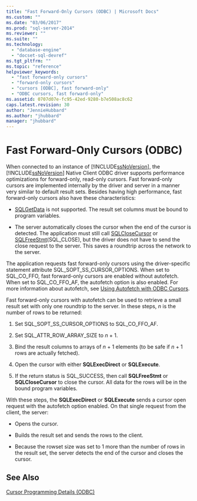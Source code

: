 ```yaml
---
title: "Fast Forward-Only Cursors (ODBC) | Microsoft Docs"
ms.custom: ""
ms.date: "03/06/2017"
ms.prod: "sql-server-2014"
ms.reviewer: ""
ms.suite: ""
ms.technology: 
  - "database-engine"
  - "docset-sql-devref"
ms.tgt_pltfrm: ""
ms.topic: "reference"
helpviewer_keywords: 
  - "fast forward-only cursors"
  - "forward-only cursors"
  - "cursors [ODBC], fast forward-only"
  - "ODBC cursors, fast forward-only"
ms.assetid: 0707d07e-fc95-42ed-9280-b7e508ac8c62
caps.latest.revision: 30
author: "JennieHubbard"
ms.author: "jhubbard"
manager: "jhubbard"
---
```

# Fast Forward-Only Cursors (ODBC)
  When connected to an instance of [!INCLUDE[ssNoVersion](../../includes/ssnoversion-md.md)], the [!INCLUDE[ssNoVersion](../../includes/ssnoversion-md.md)] Native Client ODBC driver supports performance optimizations for forward-only, read-only cursors. Fast forward-only cursors are implemented internally by the driver and server in a manner very similar to default result sets. Besides having high performance, fast forward-only cursors also have these characteristics:  
  
-   [SQLGetData](../../relational-databases/native-client-odbc-api/sqlgetdata.md) is not supported. The result set columns must be bound to program variables.  
  
-   The server automatically closes the cursor when the end of the cursor is detected. The application must still call [SQLCloseCursor](../../relational-databases/native-client-odbc-api/sqlclosecursor.md) or [SQLFreeStmt](../../relational-databases/native-client-odbc-api/sqlfreestmt.md)(SQL_CLOSE), but the driver does not have to send the close request to the server. This saves a roundtrip across the network to the server.  
  
 The application requests fast forward-only cursors using the driver-specific statement attribute SQL_SOPT_SS_CURSOR_OPTIONS. When set to SQL_CO_FFO, fast forward-only cursors are enabled without autofetch. When set to SQL_CO_FFO_AF, the autofetch option is also enabled. For more information about autofetch, see [Using Autofetch with ODBC Cursors](../../relational-databases/cursors.md).  
  
 Fast forward-only cursors with autofetch can be used to retrieve a small result set with only one roundtrip to the server. In these steps, *n* is the number of rows to be returned:  
  
1.  Set SQL_SOPT_SS_CURSOR_OPTIONS to SQL_CO_FFO_AF.  
  
2.  Set SQL_ATTR_ROW_ARRAY_SIZE to *n* + 1.  
  
3.  Bind the result columns to arrays of *n* + 1 elements (to be safe if *n* + 1 rows are actually fetched).  
  
4.  Open the cursor with either **SQLExecDirect** or **SQLExecute**.  
  
5.  If the return status is SQL_SUCCESS, then call **SQLFreeStmt** or **SQLCloseCursor** to close the cursor. All data for the rows will be in the bound program variables.  
  
 With these steps, the **SQLExecDirect** or **SQLExecute** sends a cursor open request with the autofetch option enabled. On that single request from the client, the server:  
  
-   Opens the cursor.  
  
-   Builds the result set and sends the rows to the client.  
  
-   Because the rowset size was set to 1 more than the number of rows in the result set, the server detects the end of the cursor and closes the cursor.  
  
## See Also  
 [Cursor Programming Details &#40;ODBC&#41;](../../../2014/database-engine/dev-guide/cursor-programming-details-odbc.md)  
  
  
